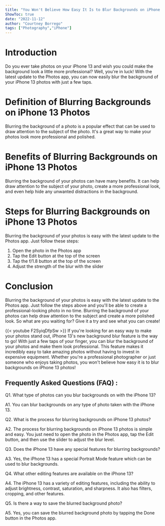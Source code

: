 ```yaml
---
title: "You Won't Believe How Easy It Is to Blur Backgrounds on iPhone 13 Photos!"
ShowToc: true 
date: "2022-11-12"
author: "Courtney Borrego" 
tags: ["Photography","iPhone"]
---
```

# Introduction

Do you ever take photos on your iPhone 13 and wish you could make the background look a little more professional? Well, you're in luck! With the latest update to the Photos app, you can now easily blur the background of your iPhone 13 photos with just a few taps.

# Definition of Blurring Backgrounds on iPhone 13 Photos

Blurring the background of a photo is a popular effect that can be used to draw attention to the subject of the photo. It's a great way to make your photos look more professional and polished.

# Benefits of Blurring Backgrounds on iPhone 13 Photos

Blurring the background of your photos can have many benefits. It can help draw attention to the subject of your photo, create a more professional look, and even help hide any unwanted distractions in the background.

# Steps for Blurring Backgrounds on iPhone 13 Photos

Blurring the background of your photos is easy with the latest update to the Photos app. Just follow these steps:

1. Open the photo in the Photos app
2. Tap the Edit button at the top of the screen
3. Tap the f/1.8 button at the top of the screen
4. Adjust the strength of the blur with the slider

# Conclusion

Blurring the background of your photos is easy with the latest update to the Photos app. Just follow the steps above and you'll be able to create a professional-looking photo in no time. Blurring the background of your photos can help draw attention to the subject and create a more polished look. So what are you waiting for? Give it a try and see what you can create!

{{< youtube F2SyiqDfpSw >}} 
If you're looking for an easy way to make your photos stand out, iPhone 13's new background blur feature is the way to go! With just a few taps of your finger, you can blur the background of your photos and make them look professional. This feature makes it incredibly easy to take amazing photos without having to invest in expensive equipment. Whether you're a professional photographer or just someone who enjoys taking photos, you won't believe how easy it is to blur backgrounds on iPhone 13 photos!

## Frequently Asked Questions (FAQ) :
Q1. What type of photos can you blur backgrounds on with the iPhone 13?

A1. You can blur backgrounds on any type of photo taken with the iPhone 13.

Q2. What is the process for blurring backgrounds on iPhone 13 photos?

A2. The process for blurring backgrounds on iPhone 13 photos is simple and easy. You just need to open the photo in the Photos app, tap the Edit button, and then use the slider to adjust the blur level.

Q3. Does the iPhone 13 have any special features for blurring backgrounds?

A3. Yes, the iPhone 13 has a special Portrait Mode feature which can be used to blur backgrounds.

Q4. What other editing features are available on the iPhone 13?

A4. The iPhone 13 has a variety of editing features, including the ability to adjust brightness, contrast, saturation, and sharpness. It also has filters, cropping, and other features.

Q5. Is there a way to save the blurred background photo?

A5. Yes, you can save the blurred background photo by tapping the Done button in the Photos app.


